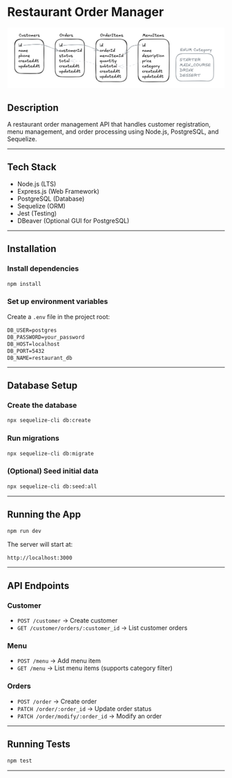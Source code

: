 # Restaurant Order Manager

![Restaurant Order Manager](assets/entities.png)

## Description

A restaurant order management API that handles customer registration, menu management, and order processing using Node.js, PostgreSQL, and Sequelize.

---

## Tech Stack

- Node.js (LTS)
- Express.js (Web Framework)
- PostgreSQL (Database)
- Sequelize (ORM)
- Jest (Testing)
- DBeaver (Optional GUI for PostgreSQL)

---

## Installation

### Install dependencies

```bash
npm install
```

### Set up environment variables

Create a `.env` file in the project root:

```env
DB_USER=postgres
DB_PASSWORD=your_password
DB_HOST=localhost
DB_PORT=5432
DB_NAME=restaurant_db
```

---

## Database Setup

### Create the database

```bash
npx sequelize-cli db:create
```

### Run migrations

```bash
npx sequelize-cli db:migrate
```

### (Optional) Seed initial data

```bash
npx sequelize-cli db:seed:all
```

---

## Running the App

```bash
npm run dev
```

The server will start at:

```
http://localhost:3000
```

---

## API Endpoints

### Customer

- `POST /customer` → Create customer
- `GET /customer/orders/:customer_id` → List customer orders

### Menu

- `POST /menu` → Add menu item
- `GET /menu` → List menu items (supports category filter)

### Orders

- `POST /order` → Create order
- `PATCH /order/:order_id` → Update order status
- `PATCH /order/modify/:order_id` → Modify an order

---

## Running Tests

```bash
npm test
```

---
